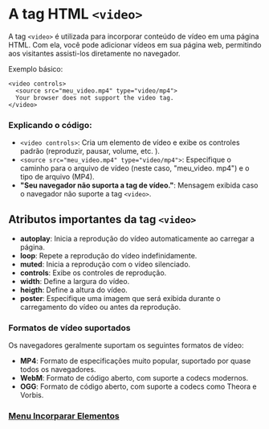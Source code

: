 # A tag HTML `<video>`

A tag `<video>` é utilizada para incorporar conteúdo de vídeo em uma página HTML. Com ela, você pode adicionar vídeos em sua página web, permitindo aos visitantes assisti-los diretamente no navegador.

Exemplo básico:

```
<video controls>
  <source src="meu_video.mp4" type="video/mp4">
  Your browser does not support the video tag.
</video>
```

### Explicando o código:

- `<video controls>`: Cria um elemento de vídeo e exibe os controles padrão (reproduzir, pausar, volume, etc. ).
- `<source src="meu_video.mp4" type="video/mp4">`: Especifique o caminho para o arquivo de vídeo (neste caso, "meu_video. mp4") e o tipo de arquivo (MP4).
- **"Seu navegador não suporta a tag de vídeo."**: Mensagem exibida caso o navegador não suporte a tag `<video>`.

## Atributos importantes da tag `<video>`

- **autoplay**: Inicia a reprodução do vídeo automaticamente ao carregar a página.
- **loop**: Repete a reprodução do vídeo indefinidamente.
- **muted**: Inicia a reprodução com o vídeo silenciado.
- **controls**: Exibe os controles de reprodução.
- **width**: Define a largura do vídeo.
- **heigth**: Define a altura do vídeo.
- **poster**: Especifique uma imagem que será exibida durante o carregamento do vídeo ou antes da reprodução.

### Formatos de vídeo suportados

Os navegadores geralmente suportam os seguintes formatos de vídeo:

- **MP4**: Formato de especificações muito popular, suportado por quase todos os navegadores.
- **WebM**: Formato de código aberto, com suporte a codecs modernos.
- **OGG**: Formato de código aberto, com suporte a codecs como Theora e Vorbis.

### [Menu Incorparar Elementos](menu_incorporar-elementos.md)